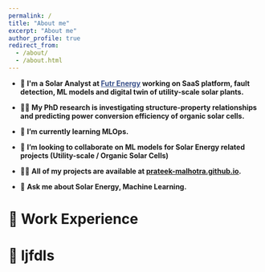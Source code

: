 ```yaml
---
permalink: /
title: "About me"
excerpt: "About me"
author_profile: true
redirect_from: 
  - /about/
  - /about.html
---
```


- 🔭 **I'm a Solar Analyst at <a href="https://www.futr.energy/" target="_blank" style="color:#3B528B;">Futr Energy</a> working on SaaS platform, fault detection, ML models and digital twin of utility-scale solar plants.**

- 👨‍🔬 **My PhD research is investigating structure-property relationships and predicting power conversion efficiency of organic solar cells.**

- 🌱 **I’m currently learning MLOps.**

- 👯 **I’m looking to collaborate on ML models for Solar Energy related projects (Utility-scale / Organic Solar Cells)**

- 👨‍💻 **All of my projects are available at [prateek-malhotra.github.io](https://prateek-malhotra.github.io/).**

- 💬 **Ask me about Solar Energy, Machine Learning.** 


# &#128188; Work Experience
# &#128188; ljfdls